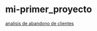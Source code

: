 # mi-primer_proyecto

[analisis de abandono de clientes](https://nbviewer.jupyter.org/github/luishernand/mi_primer_proyecto/blob/master/Abandono_clientesipynb.ipynb)
